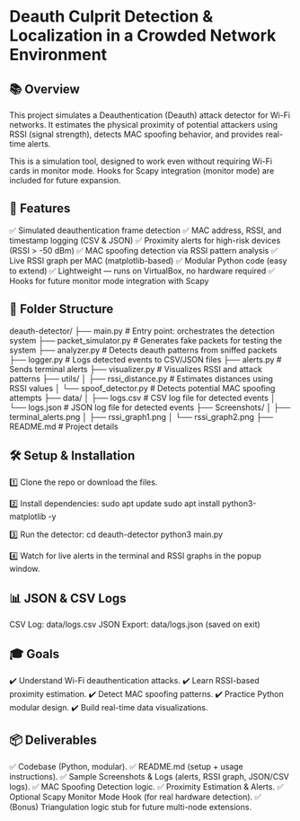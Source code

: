 # Deauth Culprit Detection & Localization in a Crowded Network Environment

## 📚 Overview
This project simulates a Deauthentication (Deauth) attack detector for Wi-Fi networks. It estimates the physical proximity of potential attackers using RSSI (signal strength), detects MAC spoofing behavior, and provides real-time alerts.

This is a simulation tool, designed to work even without requiring Wi-Fi cards in monitor mode. Hooks for Scapy integration (monitor mode) are included for future expansion.

## 🚀 Features
✅ Simulated deauthentication frame detection
✅ MAC address, RSSI, and timestamp logging (CSV & JSON)
✅ Proximity alerts for high-risk devices (RSSI > -50 dBm)
✅ MAC spoofing detection via RSSI pattern analysis
✅ Live RSSI graph per MAC (matplotlib-based)
✅ Modular Python code (easy to extend)
✅ Lightweight — runs on VirtualBox, no hardware required
✅ Hooks for future monitor mode integration with Scapy

## 📂 Folder Structure
deauth-detector/
├── main.py               # Entry point: orchestrates the detection system
├── packet_simulator.py   # Generates fake packets for testing the system
├── analyzer.py           # Detects deauth patterns from sniffed packets
├── logger.py             # Logs detected events to CSV/JSON files
├── alerts.py             # Sends terminal alerts
├── visualizer.py         # Visualizes RSSI and attack patterns
├── utils/
│   ├── rssi_distance.py  # Estimates distances using RSSI values
│   └── spoof_detector.py # Detects potential MAC spoofing attempts
├── data/
│   ├── logs.csv          # CSV log file for detected events
│   └── logs.json         # JSON log file for detected events
├── Screenshots/
│   ├── terminal_alerts.png
│   ├── rssi_graph1.png
│   └── rssi_graph2.png
├── README.md             # Project details

## 🛠️ Setup & Installation
1️⃣ Clone the repo or download the files.

2️⃣ Install dependencies:
sudo apt update
sudo apt install python3-matplotlib -y


3️⃣ Run the detector:
cd deauth-detector
python3 main.py

4️⃣ Watch for live alerts in the terminal and RSSI graphs in the popup window.

## 📊 JSON & CSV Logs
CSV Log: data/logs.csv
JSON Export: data/logs.json (saved on exit)

## 🎓 Goals
✔️ Understand Wi-Fi deauthentication attacks.
✔️ Learn RSSI-based proximity estimation.
✔️ Detect MAC spoofing patterns.
✔️ Practice Python modular design.
✔️ Build real-time data visualizations.

## 📦 Deliverables
✅ Codebase (Python, modular).
✅ README.md (setup + usage instructions).
✅ Sample Screenshots & Logs (alerts, RSSI graph, JSON/CSV logs).
✅ MAC Spoofing Detection logic.
✅ Proximity Estimation & Alerts.
✅ Optional Scapy Monitor Mode Hook (for real hardware detection).
✅ (Bonus) Triangulation logic stub for future multi-node extensions.
